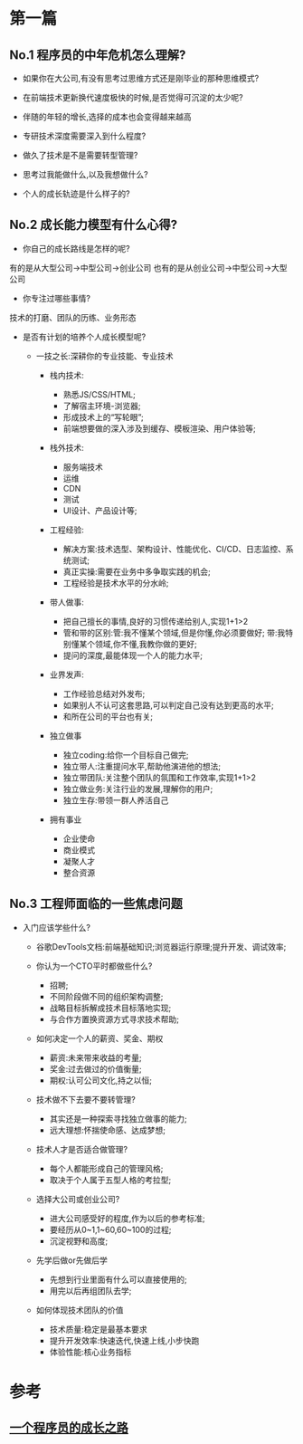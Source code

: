 # 第一篇

## No.1 程序员的中年危机怎么理解?

* 如果你在大公司,有没有思考过思维方式还是刚毕业的那种思维模式?

* 在前端技术更新换代速度极快的时候,是否觉得可沉淀的太少呢?

* 伴随的年轻的增长,选择的成本也会变得越来越高

* 专研技术深度需要深入到什么程度?

* 做久了技术是不是需要转型管理?

* 思考过我能做什么,以及我想做什么?

* 个人的成长轨迹是什么样子的?

## No.2 成长能力模型有什么心得?

* 你自己的成长路线是怎样的呢?

有的是从大型公司->中型公司->创业公司
也有的是从创业公司->中型公司->大型公司

* 你专注过哪些事情?

技术的打磨、团队的历练、业务形态

* 是否有计划的培养个人成长模型呢?

  * 一技之长:深耕你的专业技能、专业技术

    * 栈内技术:
      * 熟悉JS/CSS/HTML;
      * 了解宿主环境-浏览器;
      * 形成技术上的“写轮眼”;
      * 前端想要做的深入涉及到缓存、模板渲染、用户体验等;

    * 栈外技术:
      * 服务端技术
      * 运维
      * CDN
      * 测试
      * UI设计、产品设计等;

    * 工程经验:
      * 解决方案:技术选型、架构设计、性能优化、CI/CD、日志监控、系统测试;
      * 真正实操:需要在业务中多争取实践的机会;
      * 工程经验是技术水平的分水岭;

    * 带人做事:
      * 把自己擅长的事情,良好的习惯传递给别人,实现1+1>2
      * 管和带的区别:管:我不懂某个领域,但是你懂,你必须要做好; 带:我特别懂某个领域,你不懂,我教你做的更好;
      * 提问的深度,最能体现一个人的能力水平;

    * 业界发声:
      * 工作经验总结对外发布;
      * 如果别人不认可这套思路,可以判定自己没有达到更高的水平;
      * 和所在公司的平台也有关;

    * 独立做事
      * 独立coding:给你一个目标自己做完;
      * 独立带人:注重提问水平,帮助他演进他的想法;
      * 独立带团队:关注整个团队的氛围和工作效率,实现1+1>2
      * 独立做业务:关注行业的发展,理解你的用户;
      * 独立生存:带领一群人养活自己

    * 拥有事业
      * 企业使命
      * 商业模式
      * 凝聚人才
      * 整合资源

## No.3 工程师面临的一些焦虑问题

* 入门应该学些什么?
  * 谷歌DevTools文档:前端基础知识;浏览器运行原理;提升开发、调试效率;

  * 你认为一个CTO平时都做些什么?
    * 招聘;
    * 不同阶段做不同的组织架构调整;
    * 战略目标拆解成技术目标落地实现;
    * 与合作方置换资源方式寻求技术帮助;

  * 如何决定一个人的薪资、奖金、期权

    * 薪资:未来带来收益的考量;
    * 奖金:过去做过的价值衡量;
    * 期权:认可公司文化,持之以恒;

  * 技术做不下去要不要转管理?

    * 其实还是一种探索寻找独立做事的能力;
    * 远大理想:怀揣使命感、达成梦想;

  * 技术人才是否适合做管理?
    * 每个人都能形成自己的管理风格;
    * 取决于个人属于五型人格的考拉型;

  * 选择大公司或创业公司?
    * 进大公司感受好的程度,作为以后的参考标准;
    * 要经历从0~1,1~60,60~100的过程;
    * 沉淀视野和高度;

  * 先学后做or先做后学
    * 先想到行业里面有什么可以直接使用的;
    * 用完以后再组团队去学;

  * 如何体现技术团队的价值
    * 技术质量:稳定是最基本要求
    * 提升开发效率:快速迭代,快速上线,小步快跑
    * 体验性能:核心业务指标

# 参考

## [一个程序员的成长之路](https://mp.weixin.qq.com/s/zWPjfHiYxx0HH9lE99Yijw)

